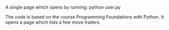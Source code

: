 A single page which opens by running:
  python user.py

The code is based on the course Programming Foundations with Python. It opens a page which lists a few move trailers.
